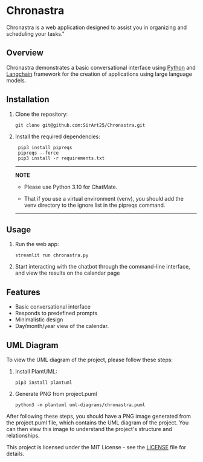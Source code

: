 # Chronastra

Chronastra is a web application designed to assist you in organizing and scheduling your tasks."

## Overview

Chronastra demonstrates a basic conversational interface using [Python](https://www.python.org/) and
[Langchain](https://www.langchain.com/) framework for the creation of applications using large language models.

## Installation

1. Clone the repository:

    ```
    git clone git@github.com:SirArt25/Chronastra.git
    ```

2. Install the required dependencies:

   ```
    pip3 install pipreqs
    pipreqs --force
    pip3 install -r requirements.txt
   ```
    ---
    **NOTE** 

    - Please use Python 3.10 for ChatMate.
    
    - That if you use a virtual environment (venv), you should add the venv directory to the ignore list in the pipreqs command.
    ---
## Usage

1. Run the web app:

    ```
    streamlit run chronastra.py
    ```

2. Start interacting with the chatbot through the command-line interface, and view the results on the calendar page

## Features

- Basic conversational interface
- Responds to predefined prompts
- Minimalistic design
- Day/month/year view of the calendar.

## UML Diagram

To view the UML diagram of the project, please follow these steps:

1. Install PlantUML:

    ```
    pip3 install plantuml
    ```
   
2. Generate PNG from project.puml

    ```
    python3 -m plantuml uml-diagrams/chronastra.puml
    ```
After following these steps, you should have a PNG image generated 
from the project.puml file, 
which contains the UML diagram of the project. 
You can then view this image to understand the project's
structure and relationships.

This project is licensed under the MIT License - see the [LICENSE](https://opensource.org/licenses/MIT) file for details.